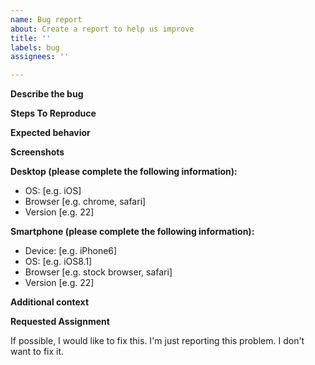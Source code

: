 ```yaml
---
name: Bug report
about: Create a report to help us improve
title: ''
labels: bug
assignees: ''

---
```


<!--
Before filing a bug
- Ensure the bug reproduces on the latest version of the app.
- Search existing issues and make sure this issue is not already filed.
-->

**Describe the bug**
<!-- A clear and concise description of what the bug is. -->

**Steps To Reproduce**
<!--
Steps to reproduce the behavior:
1. Go to '...'
2. Click on '....'
3. Scroll down to '....'
4. See error
-->

**Expected behavior**
<!-- A clear and concise description of what you expected to happen. -->

**Screenshots**
<!-- If applicable, add screenshots to help explain your problem. -->

**Desktop (please complete the following information):**
 - OS: [e.g. iOS]
 - Browser [e.g. chrome, safari]
 - Version [e.g. 22]

**Smartphone (please complete the following information):**
 - Device: [e.g. iPhone6]
 - OS: [e.g. iOS8.1]
 - Browser [e.g. stock browser, safari]
 - Version [e.g. 22]

**Additional context**
<!-- Add any other context about the problem here. -->

**Requested Assignment**
<!--
Some people just want to report a bug and let someone else fix it.
Other people want to not only submit the bug report, but fix it as well.
Both scenarios are completely ok. We just want to know which one it is.
Please indicate which bucket you fall into by keeping one and removing the other.
-->
If possible, I would like to fix this.
I'm just reporting this problem.  I don't want to fix it.
